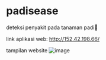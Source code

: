 # padisease
deteksi penyakit pada tanaman padi🌾

link aplikasi web: http://152.42.198.66/

tampilan website
![image](https://github.com/entsanerga/padisease/assets/101909253/bc4a31a9-e6ad-40a8-8246-ac7c8f6b69f3)
